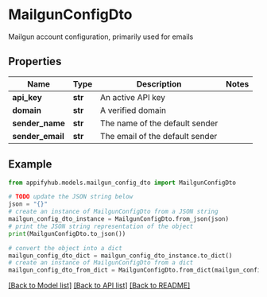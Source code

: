 # MailgunConfigDto

Mailgun account configuration, primarily used for emails

## Properties

Name | Type | Description | Notes
------------ | ------------- | ------------- | -------------
**api_key** | **str** | An active API key | 
**domain** | **str** | A verified domain | 
**sender_name** | **str** | The name of the default sender | 
**sender_email** | **str** | The email of the default sender | 

## Example

```python
from appifyhub.models.mailgun_config_dto import MailgunConfigDto

# TODO update the JSON string below
json = "{}"
# create an instance of MailgunConfigDto from a JSON string
mailgun_config_dto_instance = MailgunConfigDto.from_json(json)
# print the JSON string representation of the object
print(MailgunConfigDto.to_json())

# convert the object into a dict
mailgun_config_dto_dict = mailgun_config_dto_instance.to_dict()
# create an instance of MailgunConfigDto from a dict
mailgun_config_dto_from_dict = MailgunConfigDto.from_dict(mailgun_config_dto_dict)
```
[[Back to Model list]](../README.md#documentation-for-models) [[Back to API list]](../README.md#documentation-for-api-endpoints) [[Back to README]](../README.md)


